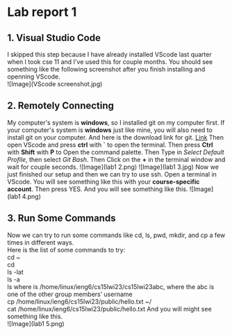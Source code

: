 # Lab report 1
## 1. Visual Studio Code
I skipped this step because I have already installed VScode last quarter when I took cse 11 and I've used this for couple months. You should see something like the following screenshot after you finish installing and openning VScode.\
![Image](VScode screenshot.jpg)
## 2. Remotely Connecting
My computer's system is __windows__, so I installed git on my computer first. If your computer's system is __windows__ just like mine, you will also need to install git on your computer. And here is the download link for git. [Link](https://gitforwindows.org/)
Then open VScode and press __ctrl__ with __`__ to open the terminal. Then press __Ctrl__ with __Shift__ with __P__ to Open the command palette. Then Type in _Select Default Profile_, then select _Git Bash_. Then Click on the __+__ in the terminal window and wait for couple seconds.
![Image](lab1 2.png)
![Image](lab1 3.jpg)
Now we just finished our setup and then we can try to use ssh. Open a terminal in VScode. You will see something like this with your __course-specific account__. Then press YES. And you will see something like this.
![Image](lab1 4.png)
## 3. Run Some Commands
Now we can try to run some commands like cd, ls, pwd, mkdir, and cp a few times in different ways.\
Here is the list of some commands to try:\
cd ~\
cd\
ls -lat\
ls -a\
ls <directory> where <directory> is /home/linux/ieng6/cs15lwi23/cs15lwi23abc, where the abc is one of the other group members’ username\
cp /home/linux/ieng6/cs15lwi23/public/hello.txt ~/\
cat /home/linux/ieng6/cs15lwi23/public/hello.txt
And you will might see something like this.\
![Image](lab1 5.png)
